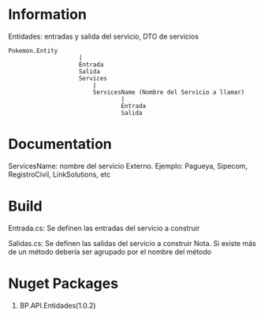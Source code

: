 # Information
Entidades: entradas y salida del servicio, DTO de servicios

	Pokemon.Entity					
						|
						Entrada
						Salida
						Services						
							|
							ServicesName (Nombre del Servicio a llamar)
									|
									Entrada
									Salida


# Documentation
ServicesName: nombre del servicio Externo. Ejemplo: Pagueya, Sipecom, RegistroCivil, LinkSolutions, etc


# Build 
Entrada.cs: Se definen las entradas del servicio a construir

Salidas.cs: Se definen las salidas del servicio a construir
Nota. Si existe más de un método debería ser agrupado por el nombre del método


# Nuget Packages
1. BP.API.Entidades(1.0.2)

